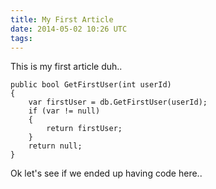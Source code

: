 ```yaml
---
title: My First Article
date: 2014-05-02 10:26 UTC
tags:
---
```


This is my first article duh..

	public bool GetFirstUser(int userId)
	{
		var firstUser = db.GetFirstUser(userId);
		if (var != null)
		{
			return firstUser;
		}
		return null;
	}

Ok let's see if we ended up having code here..